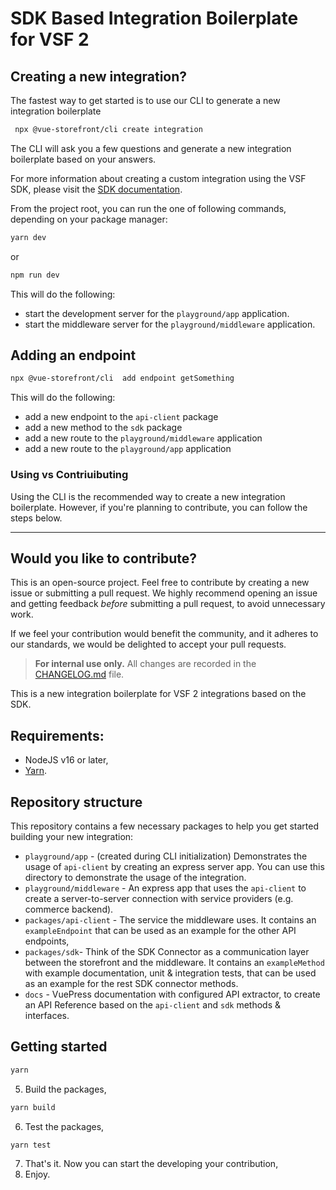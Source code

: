 # SDK Based Integration Boilerplate for VSF 2

## Creating a new integration? 
The fastest way to get started is to use our CLI to generate a new integration boilerplate

```bash
 npx @vue-storefront/cli create integration
```

The CLI will ask you a few questions and generate a new integration boilerplate based on your answers.

For more information about creating a custom integration using the VSF SDK, please visit the [SDK documentation](https://docs.vuestorefront.io/sdk/custom-integrations/quick-start.html).

From the project root, you can run the one of following commands, depending on your package manager:

```bash
yarn dev
```
or
```bash
npm run dev 
```

This will do the following: 
- start the development server for the `playground/app` application.
- start the middleware server for the `playground/middleware` application.

## Adding an endpoint

```bash
npx @vue-storefront/cli  add endpoint getSomething
```

This will do the following:
- add a new endpoint to the `api-client` package
- add a new method to the `sdk` package
- add a new route to the `playground/middleware` application
- add a new route to the `playground/app` application


### Using vs Contriuibuting
Using the CLI is the recommended way to create a new integration boilerplate. 
However, if you're planning to contribute, you can follow the steps below.
___
## Would you like to contribute?

This is an open-source project. Feel free to contribute by creating a new issue or submitting a pull request. 
We highly recommend opening an issue and getting feedback *before* submitting a pull request, to avoid unnecessary work.

If we feel your contribution would benefit the community, and it adheres to our standards, 
we would be delighted to accept your pull requests.

> **For internal use only.**
> All changes are recorded in the [CHANGELOG.md](CHANGELOG.md) file.

This is a new integration boilerplate for VSF 2 integrations based on the SDK.

## Requirements:

- NodeJS v16 or later,
- [Yarn](https://yarnpkg.com/).

## Repository structure

This repository contains a few necessary packages to help you get started building your new integration:

- `playground/app` - (created during CLI initialization) Demonstrates the usage of `api-client` by creating an express server app. You can use this directory to demonstrate the usage of the integration.
- `playground/middleware` - An express app that uses the `api-client` to create a server-to-server connection with service providers (e.g. commerce backend).
- `packages/api-client` - The service the middleware uses. It contains an `exampleEndpoint` that can be used as an example for the other API endpoints,
- `packages/sdk`- Think of the SDK Connector as a communication layer between the storefront and the middleware. It contains an `exampleMethod` with example documentation, unit & integration tests, that can be used as an example for the rest SDK connector methods.
- `docs` - VuePress documentation with configured API extractor, to create an API Reference based on the `api-client` and `sdk` methods & interfaces.

## Getting started

```bash
yarn
```

5. Build the packages,

```bash
yarn build
```

6. Test the packages,

```bash
yarn test
```

7.  That's it. Now you can start the developing your contribution,
8.  Enjoy.
